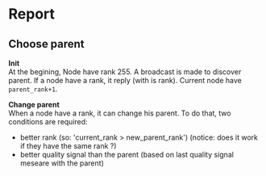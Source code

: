 # Report


## Choose parent

**Init**    
At the begining, Node have rank 255.  A broadcast is made to discover parent. If a node have a rank, it reply (with is rank).  Current node have `parent_rank+1`.    

**Change parent**    
When a node have a rank, it can change his parent. To do that, two conditions are required:   
- better rank (so: 'current_rank > new_parent_rank') (notice: does it work if they have the same rank ?)
- better quality signal than the parent (based on last quality signal meseare with the parent)


